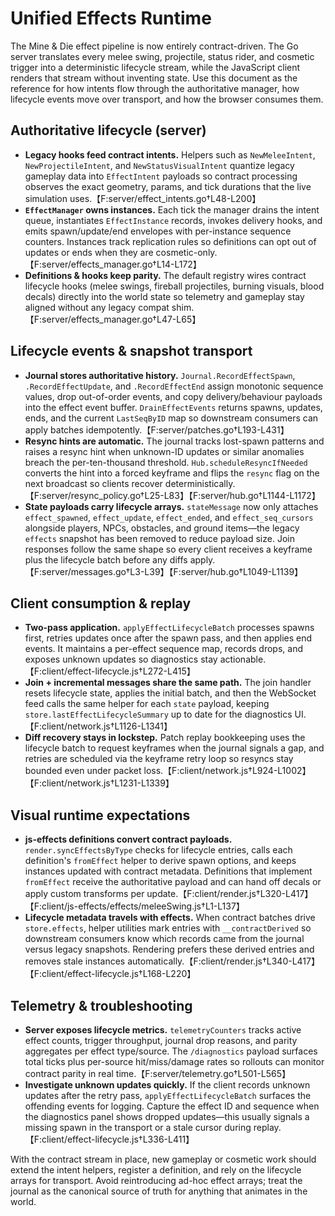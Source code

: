 # Unified Effects Runtime

The Mine & Die effect pipeline is now entirely contract-driven. The Go server
translates every melee swing, projectile, status rider, and cosmetic trigger
into a deterministic lifecycle stream, while the JavaScript client renders that
stream without inventing state. Use this document as the reference for how
intents flow through the authoritative manager, how lifecycle events move over
transport, and how the browser consumes them.

## Authoritative lifecycle (server)

- **Legacy hooks feed contract intents.** Helpers such as
  `NewMeleeIntent`, `NewProjectileIntent`, and
  `NewStatusVisualIntent` quantize legacy gameplay data into
  `EffectIntent` payloads so contract processing observes the exact
  geometry, params, and tick durations that the live simulation uses.【F:server/effect_intents.go†L48-L200】
- **`EffectManager` owns instances.** Each tick the manager drains the
  intent queue, instantiates `EffectInstance` records, invokes delivery
  hooks, and emits spawn/update/end envelopes with per-instance sequence
  counters. Instances track replication rules so definitions can opt out of
  updates or ends when they are cosmetic-only.【F:server/effects_manager.go†L14-L172】
- **Definitions & hooks keep parity.** The default registry wires contract
  lifecycle hooks (melee swings, fireball projectiles, burning visuals,
  blood decals) directly into the world state so telemetry and gameplay
  stay aligned without any legacy compat shim.【F:server/effects_manager.go†L47-L65】

## Lifecycle events & snapshot transport

- **Journal stores authoritative history.** `Journal.RecordEffectSpawn`,
  `.RecordEffectUpdate`, and `.RecordEffectEnd` assign monotonic sequence
  values, drop out-of-order events, and copy delivery/behaviour payloads
  into the effect event buffer. `DrainEffectEvents` returns spawns,
  updates, ends, and the current `LastSeqByID` map so downstream consumers
  can apply batches idempotently.【F:server/patches.go†L193-L431】
- **Resync hints are automatic.** The journal tracks lost-spawn patterns
  and raises a resync hint when unknown-ID updates or similar anomalies
  breach the per-ten-thousand threshold. `Hub.scheduleResyncIfNeeded`
  converts the hint into a forced keyframe and flips the `resync` flag on
  the next broadcast so clients recover deterministically.【F:server/resync_policy.go†L25-L83】【F:server/hub.go†L1144-L1172】
- **State payloads carry lifecycle arrays.** `stateMessage` now only attaches
  `effect_spawned`, `effect_update`, `effect_ended`, and
  `effect_seq_cursors` alongside players, NPCs, obstacles, and ground
  items—the legacy `effects` snapshot has been removed to reduce payload
  size. Join responses follow the same shape so every client receives a
  keyframe plus the lifecycle batch before any diffs apply.【F:server/messages.go†L3-L39】【F:server/hub.go†L1049-L1139】

## Client consumption & replay

- **Two-pass application.** `applyEffectLifecycleBatch` processes spawns
  first, retries updates once after the spawn pass, and then applies end
  events. It maintains a per-effect sequence map, records drops, and
  exposes unknown updates so diagnostics stay actionable.【F:client/effect-lifecycle.js†L272-L415】
- **Join + incremental messages share the same path.** The join handler
  resets lifecycle state, applies the initial batch, and then the WebSocket
  feed calls the same helper for each `state` payload, keeping
  `store.lastEffectLifecycleSummary` up to date for the diagnostics UI.【F:client/network.js†L1126-L1341】
- **Diff recovery stays in lockstep.** Patch replay bookkeeping uses the
  lifecycle batch to request keyframes when the journal signals a gap, and
  retries are scheduled via the keyframe retry loop so resyncs stay bounded
  even under packet loss.【F:client/network.js†L924-L1002】【F:client/network.js†L1231-L1339】

## Visual runtime expectations

- **js-effects definitions convert contract payloads.**
  `render.syncEffectsByType` checks for lifecycle entries, calls each
  definition's `fromEffect` helper to derive spawn options, and keeps
  instances updated with contract metadata. Definitions that implement
  `fromEffect` receive the authoritative payload and can hand off decals or
  apply custom transforms per update.【F:client/render.js†L320-L417】【F:client/js-effects/effects/meleeSwing.js†L1-L137】
- **Lifecycle metadata travels with effects.** When contract batches drive
  `store.effects`, helper utilities mark entries with
  `__contractDerived` so downstream consumers know which records came from
  the journal versus legacy snapshots. Rendering prefers these derived
  entries and removes stale instances automatically.【F:client/render.js†L340-L417】【F:client/effect-lifecycle.js†L168-L220】

## Telemetry & troubleshooting

- **Server exposes lifecycle metrics.** `telemetryCounters` tracks active
  effect counts, trigger throughput, journal drop reasons, and parity
  aggregates per effect type/source. The `/diagnostics` payload surfaces
  total ticks plus per-source hit/miss/damage rates so rollouts can monitor
  contract parity in real time.【F:server/telemetry.go†L501-L565】
- **Investigate unknown updates quickly.** If the client records unknown
  updates after the retry pass, `applyEffectLifecycleBatch` surfaces the
  offending events for logging. Capture the effect ID and sequence when the
  diagnostics panel shows dropped updates—this usually signals a missing
  spawn in the transport or a stale cursor during replay.【F:client/effect-lifecycle.js†L336-L411】

With the contract stream in place, new gameplay or cosmetic work should
extend the intent helpers, register a definition, and rely on the lifecycle
arrays for transport. Avoid reintroducing ad-hoc effect arrays; treat the
journal as the canonical source of truth for anything that animates in the
world.
